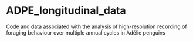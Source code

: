 # ADPE_longitudinal_data
Code and data associated with the analysis of high-resolution recording of foraging behaviour over multiple annual cycles in Adélie penguins 
